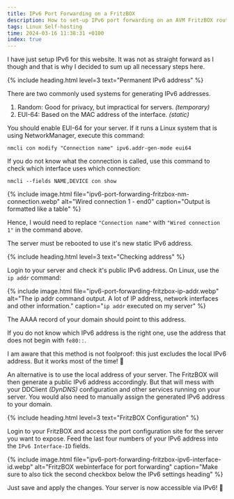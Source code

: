 ```yaml
---
title: IPv6 Port Forwarding on a FritzBOX
description: How to set-up IPv6 port forwarding on an AVM FritzBOX router.
tags: Linux Self-hosting
time: 2024-03-16 11:38:31 +0100
index: true
---
```


I have just setup IPv6 for this website. It was not as straight forward as I though and that is why I decided to sum up all necessary steps here.

{% include heading.html level=3 text="Permanent IPv6 address" %}

There are two commonly used systems for generating IPv6 addresses.

1. Random: Good for privacy, but impractical for servers. *(temporary)*
2. EUI-64: Based on the MAC address of the interface. *(static)*

You should enable EUI-64 for your server. If it runs a Linux system that is using NetworkManager, execute this command:

```
nmcli con modify "Connection name" ipv6.addr-gen-mode eui64
```

If you do not know what the connection is called, use this command to check which interface uses which connection:

```
nmcli --fields NAME,DEVICE con show
```

{% include image.html file="ipv6-port-forwarding-fritzbox-nm-connection.webp" alt="Wired connection 1 - end0" caption="Output is formatted like a table" %}

Hence, I would need to replace `"Connection name"` with `"Wired connection 1"` in the command above.

The server must be rebooted to use it's new static IPv6 address.

{% include heading.html level=3 text="Checking address" %}

Login to your server and check it's public IPv6 address. On Linux, use the `ip addr` command:

{% include image.html file="ipv6-port-forwarding-fritzbox-ip-addr.webp" alt="The ip addr command output. A lot of IP address, network interfaces and other information." caption="<code>ip addr</code> executed on my server" %}

The AAAA record of your domain should point to this address.

If you do not know which IPv6 address is the right one, use the address that does not begin with `fe80::`.

I am aware that this method is not foolproof: this just excludes the local IPv6 address. But it works most of the time! 🤪

An alternative is to use the local address of your server. The FritzBOX will then generate a public IPv6 address accordingly. But that will mess with your DDClient *(DynDNS)* configuration and other services running on your server. You would also need to manually assign the generated IPv6 address to your domain.

{% include heading.html level=3 text="FritzBOX Configuration" %}

Login to your FritzBOX and access the port configuration site for the server you want to expose. Feed the last four numbers of your IPv6 address into the `IPv6 Interface-ID` fields.

{% include image.html file="ipv6-port-forwarding-fritzbox-ipv6-interface-id.webp" alt="FritzBOX webinterface for port forwarding" caption="Make sure to also tick the second checkbox below the IPv6 settings heading" %}

Just save and apply the changes. Your server is now accessible via IPv6! 🥳
